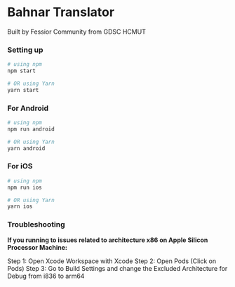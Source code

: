 # Bahnar Translator

Built by Fessior Community from GDSC HCMUT

### Setting up

```bash
# using npm
npm start

# OR using Yarn
yarn start
```

### For Android

```bash
# using npm
npm run android

# OR using Yarn
yarn android
```

### For iOS

```bash
# using npm
npm run ios

# OR using Yarn
yarn ios
```

### Troubleshooting

**If you running to issues related to architecture x86 on Apple Silicon Processor Machine:**

Step 1: Open Xcode Workspace with Xcode
Step 2: Open Pods (Click on Pods)
Step 3: Go to Build Settings and change the Excluded Architecture for Debug from i836 to arm64
